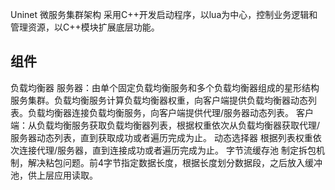 ﻿Uninet
	微服务集群架构
	采用C++开发启动程序，以lua为中心，控制业务逻辑和管理资源，以C++模块扩展底层功能。

## 组件
负载均衡器
    服务器：由单个固定负载均衡服务和多个负载均衡器组成的星形结构服务集群。负载均衡服务计算负载均衡器权重，向客户端提供负载均衡器动态列表。负载均衡器连接负载均衡服务，向客户端提供代理/服务器动态列表。
    客户端：从负载均衡服务获取负载均衡器列表，根据权重依次从负载均衡器获取代理/服务器动态列表，直到获取成功或者遍历完成为止。
动态选择器
    根据列表权重依次连接代理/服务器，直到连接成功或者遍历完成为止。
字节流缓存池
    制定拆包机制，解决粘包问题。前4字节指定数据长度，根据长度划分数据段，之后放入缓冲池，供上层应用读取。
